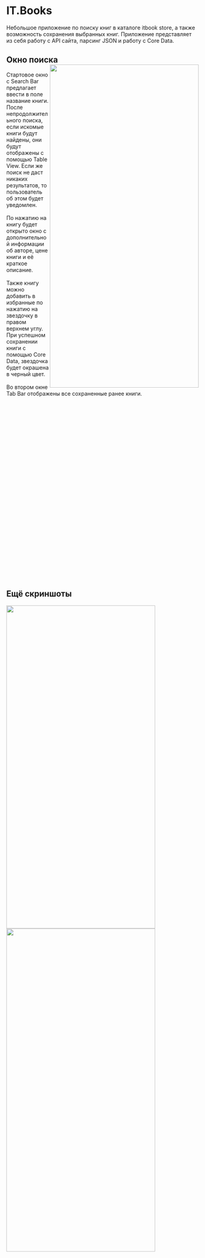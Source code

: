 # IT.Books

Небольшое приложение по поиску книг в каталоге itbook store, а также возможность сохранения выбранных книг. Приложение представляет из себя работу с API сайта, парсинг JSON и работу с Core Data.

<h2>Окно поиска
<a><img src="https://user-images.githubusercontent.com/45755611/138148460-f2b8a0bf-9b4d-48dd-94f3-f4d89bc833df.png" align="right" height="844" width="390" ></a></h2>
Стартовое окно с Search Bar предлагает ввести в поле название книги. После непродолжительного поиска, если искомые книги будут найдены, они будут отображены с помощью Table View. Если же поиск не даст никаких результатов, то пользователь об этом будет уведомлен.
<br><br>По нажатию на книгу будет открыто окно с дополнительной информации об авторе, цене книги и её краткое описание.
<br><br>Также книгу можно добавить в избранные по нажатию на звездочку в правом верхнем углу. При успешном сохранении книги с помощью Core Data, звездочка будет окрашена в черный цвет.
<br><br>Во втором окне Tab Bar отображены все сохраненные ранее книги.

<br><br><br><br><br><br><br><br><br><br><br><br><br><br><br><br><br><br><br><br><br><br><br><br><br><br><br>
<h2> Ещё скриншоты</h2>

<a><img src="https://user-images.githubusercontent.com/45755611/138148483-cb0e1bcb-02db-423b-81a5-497ba6392077.png" align="left" height="844" width="390" ></a></h2>
<a><img src="https://user-images.githubusercontent.com/45755611/138148679-004a4a3e-cd41-49c4-ad25-5ea82661f785.png" align="left" height="844" width="390" ></a></h2>
